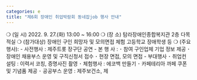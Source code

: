 ```yaml
---
categories: e
title: "제6회 장애인 취업박람회 동네잡job 행사 안내"
---
```

❍ (일 시) 2022. 9. 27.(화) 13:00 ~ 16:00 ❍ (장 소) 탐라장애인종합복지관 2층 다목적실 ❍ (참가대상) 장애인 구인 희망자 및 모의면접 체험 고등학교 장애학생 등 ❍ (주요행사): - 사전행사 : 제주트롯 장구단 공연 - 본 행 사 : ･ 참여 구인업체 기업 정보 제공 ･ 장애인 채용부스 운영 및 구직신청서 접수 ･ 현장 면접, 모의 면접 - 부대행사 ･ 취업컨설팅 : 이력서 코칭, 증명사진 촬영 ･ 체험행사 : 에코백 만들기 ･ 카페테리아 까페 쿠폰 및 기념품 제공 ･ 공공부스 운영 : 제주보건소, 제